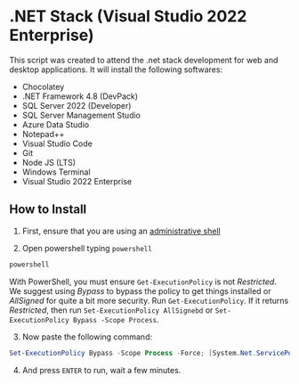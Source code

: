 # .NET Stack (Visual Studio 2022 Enterprise)
This script was created to attend the .net stack development for web and desktop applications. It will install the following softwares:

- Chocolatey
- .NET Framework 4.8 (DevPack)
- SQL Server 2022 (Developer)
- SQL Server Management Studio
- Azure Data Studio
- Notepad++
- Visual Studio Code
- Git
- Node JS (LTS)
- Windows Terminal
- Visual Studio 2022 Enterprise

## How to Install

1. First, ensure that you are using an [administrative shell](https://www.howtogeek.com/194041/how-to-open-the-command-prompt-as-administrator-in-windows-10/)

2. Open powershell typing `powershell`

```cmd
powershell
```

 With PowerShell, you must ensure `Get-ExecutionPolicy` is not *Restricted*. We suggest using *Bypass* to bypass the policy to get things installed or *AllSigned* for quite a bit more security.
 Run `Get-ExecutionPolicy`. If it returns *Restricted*, then run `Set-ExecutionPolicy AllSignebd` or `Set-ExecutionPolicy Bypass -Scope Process`.

3. Now paste the following command:
```powershell
Set-ExecutionPolicy Bypass -Scope Process -Force; [System.Net.ServicePointManager]::SecurityProtocol = [System.Net.ServicePointManager]::SecurityProtocol -bor 3072; iex ((New-Object System.Net.WebClient).DownloadString('https://raw.githubusercontent.com/alan-lisboa/dev-setup/main/scripts/vs2022_enterprise/install.ps1'))
```

4. And press `ENTER` to run, wait a few minutes.